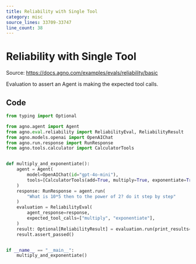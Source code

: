 ```yaml
---
title: Reliability with Single Tool
category: misc
source_lines: 33709-33747
line_count: 38
---
```


# Reliability with Single Tool
Source: https://docs.agno.com/examples/evals/reliability/basic

Evaluation to assert an Agent is making the expected tool calls.

## Code

```python
from typing import Optional

from agno.agent import Agent
from agno.eval.reliability import ReliabilityEval, ReliabilityResult
from agno.models.openai import OpenAIChat
from agno.run.response import RunResponse
from agno.tools.calculator import CalculatorTools


def multiply_and_exponentiate():
    agent = Agent(
        model=OpenAIChat(id="gpt-4o-mini"),
        tools=[CalculatorTools(add=True, multiply=True, exponentiate=True)],
    )
    response: RunResponse = agent.run(
        "What is 10*5 then to the power of 2? do it step by step"
    )
    evaluation = ReliabilityEval(
        agent_response=response,
        expected_tool_calls=["multiply", "exponentiate"],
    )
    result: Optional[ReliabilityResult] = evaluation.run(print_results=True)
    result.assert_passed()


if __name__ == "__main__":
    multiply_and_exponentiate()
```


